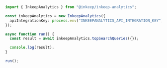 <!-- Start SDK Example Usage [usage] -->
```typescript
import { InkeepAnalytics } from "@inkeep/inkeep-analytics";

const inkeepAnalytics = new InkeepAnalytics({
  apiIntegrationKey: process.env["INKEEPANALYTICS_API_INTEGRATION_KEY"] ?? "",
});

async function run() {
  const result = await inkeepAnalytics.topSearchQueries({});

  console.log(result);
}

run();

```
<!-- End SDK Example Usage [usage] -->